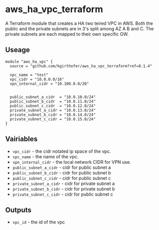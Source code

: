 # aws_ha_vpc_terraform 

A Terraform module that creates a HA two teired VPC in AWS. Both the public and the private subnets are in 3's split among AZ A B and C. The private subnets are each mapped to their own specific GW. 

## Useage 

```hcl
module "aws_ha_vpc" {
  source = "github.com/kgirthofer/aws_ha_vpc_terraform?ref=0.1.4"
  
  vpc_name = "test"
  vpc_cidr = "10.0.0.0/16"
  vpn_internal_cidr = "10.100.0.0/20"

  
  public_subnet_a_cidr  = "10.0.10.0/24"
  public_subnet_b_cidr  = "10.0.11.0/24"
  public_subnet_c_cidr  = "10.0.12.0/24"
  private_subnet_a_cidr = "10.0.13.0/24"
  private_subnet_b_cidr = "10.0.14.0/24"
  private_subnet_c_cidr = "10.0.15.0/24"
}
```

## Vairiables

- `vpc_cidr` - the cidr notated ip space of the vpc.
- `vpc_name` - the name of the vpc. 
- `vpn_internal_cidr` - the local network CIDR for VPN use.
- `public_subnet_a_cidr` - cidr for public subnet a
- `public_subnet_b_cidr` - cidr for public subnet b
- `public_subnet_c_cidr` - cidr for public subnet c
- `private_subnet_a_cidr` - cidr for private subnet a
- `private_subnet_b_cidr` - cidr for private subnet b
- `private_subnet_c_cidr` - cidr for public subnet c

## Outputs

- `vpc_id` - the id of the vpc
